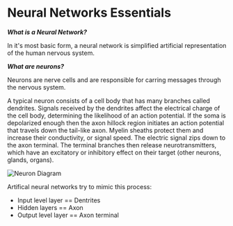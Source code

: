 # Neural Networks Essentials

***What is a Neural Network?***

In it's most basic form, a neural network is simplified artificial representation of the human nervous system. 

***What are neurons?***

Neurons are nerve cells and are responsible for carring messages through the nervous system.  

A typical neuron consists of a cell body that has many branches called dendrites. Signals received by the dendrites affect the electrical charge of the cell body, determining the likelihood of an action potential. If the soma is depolarized enough then the axon hillock region initiates an action potential that travels down the tail-like axon. Myelin sheaths protect them and increase their conductivity, or signal speed. The electric signal zips down to the axon terminal. The terminal branches then release neurotransmitters, which have an excitatory or inhibitory effect on their target (other neurons, glands, organs). 

![Neuron Diagram](https://www.wpclipart.com/medical/anatomy/nervous_system/neuron/neuron.png)

Artifical neural networks try to mimic this process:

- Input level layer == Dentrites
- Hidden layers == Axon
- Output level layer == Axon terminal







